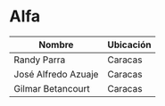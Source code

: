 # Alfa

| Nombre               | Ubicación  |
| -------------------- | ---------- |
| Randy Parra          | Caracas    |
| José Alfredo Azuaje  | Caracas    |
| Gilmar Betancourt    | Caracas    |